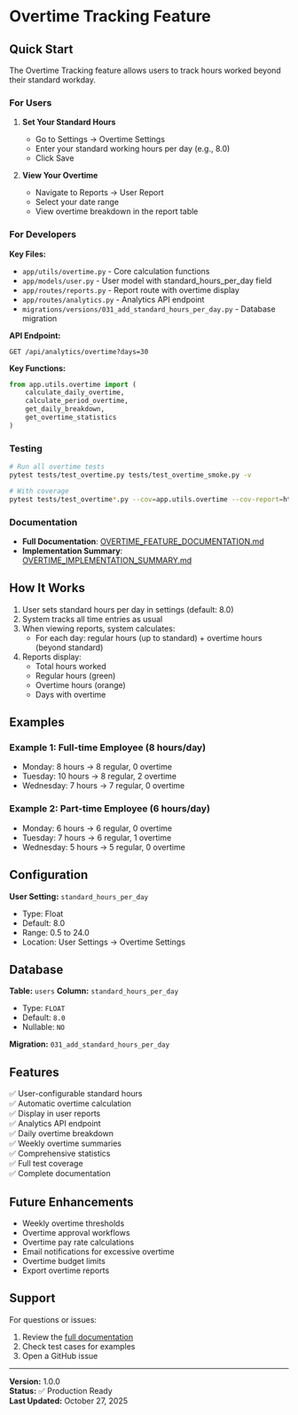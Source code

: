 # Overtime Tracking Feature

## Quick Start

The Overtime Tracking feature allows users to track hours worked beyond their standard workday.

### For Users

1. **Set Your Standard Hours**
   - Go to Settings → Overtime Settings
   - Enter your standard working hours per day (e.g., 8.0)
   - Click Save

2. **View Your Overtime**
   - Navigate to Reports → User Report
   - Select your date range
   - View overtime breakdown in the report table

### For Developers

**Key Files:**
- `app/utils/overtime.py` - Core calculation functions
- `app/models/user.py` - User model with standard_hours_per_day field
- `app/routes/reports.py` - Report route with overtime display
- `app/routes/analytics.py` - Analytics API endpoint
- `migrations/versions/031_add_standard_hours_per_day.py` - Database migration

**API Endpoint:**
```
GET /api/analytics/overtime?days=30
```

**Key Functions:**
```python
from app.utils.overtime import (
    calculate_daily_overtime,
    calculate_period_overtime,
    get_daily_breakdown,
    get_overtime_statistics
)
```

### Testing

```bash
# Run all overtime tests
pytest tests/test_overtime.py tests/test_overtime_smoke.py -v

# With coverage
pytest tests/test_overtime*.py --cov=app.utils.overtime --cov-report=html
```

### Documentation

- **Full Documentation**: [OVERTIME_FEATURE_DOCUMENTATION.md](../../OVERTIME_FEATURE_DOCUMENTATION.md)
- **Implementation Summary**: [OVERTIME_IMPLEMENTATION_SUMMARY.md](../../OVERTIME_IMPLEMENTATION_SUMMARY.md)

## How It Works

1. User sets standard hours per day in settings (default: 8.0)
2. System tracks all time entries as usual
3. When viewing reports, system calculates:
   - For each day: regular hours (up to standard) + overtime hours (beyond standard)
4. Reports display:
   - Total hours worked
   - Regular hours (green)
   - Overtime hours (orange)
   - Days with overtime

## Examples

### Example 1: Full-time Employee (8 hours/day)
- Monday: 8 hours → 8 regular, 0 overtime
- Tuesday: 10 hours → 8 regular, 2 overtime
- Wednesday: 7 hours → 7 regular, 0 overtime

### Example 2: Part-time Employee (6 hours/day)
- Monday: 6 hours → 6 regular, 0 overtime
- Tuesday: 7 hours → 6 regular, 1 overtime
- Wednesday: 5 hours → 5 regular, 0 overtime

## Configuration

**User Setting:** `standard_hours_per_day`
- Type: Float
- Default: 8.0
- Range: 0.5 to 24.0
- Location: User Settings → Overtime Settings

## Database

**Table:** `users`
**Column:** `standard_hours_per_day`
- Type: `FLOAT`
- Default: `8.0`
- Nullable: `NO`

**Migration:** `031_add_standard_hours_per_day`

## Features

✅ User-configurable standard hours  
✅ Automatic overtime calculation  
✅ Display in user reports  
✅ Analytics API endpoint  
✅ Daily overtime breakdown  
✅ Weekly overtime summaries  
✅ Comprehensive statistics  
✅ Full test coverage  
✅ Complete documentation  

## Future Enhancements

- Weekly overtime thresholds
- Overtime approval workflows
- Overtime pay rate calculations
- Email notifications for excessive overtime
- Overtime budget limits
- Export overtime reports

## Support

For questions or issues:
1. Review the [full documentation](../../OVERTIME_FEATURE_DOCUMENTATION.md)
2. Check test cases for examples
3. Open a GitHub issue

---

**Version:** 1.0.0  
**Status:** ✅ Production Ready  
**Last Updated:** October 27, 2025

